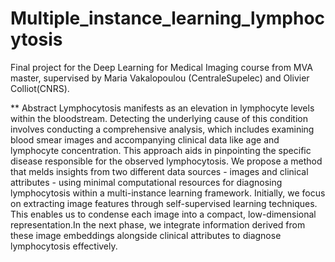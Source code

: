 # Multiple_instance_learning_lymphocytosis

Final project for the Deep Learning for Medical Imaging course from MVA master, supervised by Maria Vakalopoulou (CentraleSupelec) and Olivier Colliot(CNRS). 

** Abstract
  Lymphocytosis manifests as an elevation in lymphocyte levels within the bloodstream. Detecting the underlying cause of this condition involves conducting a comprehensive analysis, which includes examining blood smear images and accompanying clinical data like age and lymphocyte concentration. This approach aids in pinpointing the specific disease responsible for the observed lymphocytosis. We propose a method that melds insights from two different data sources - images and clinical attributes - using minimal computational resources for diagnosing lymphocytosis within a multi-instance learning framework. Initially, we focus on extracting image features through self-supervised learning techniques. This enables us to condense each image into a compact, low-dimensional representation.In the next phase, we integrate information derived from these image embeddings alongside clinical attributes to diagnose lymphocytosis effectively.

